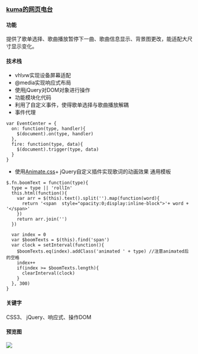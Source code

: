 ### [kuma的网页电台](https://f0rl.github.io/MusicRadio/)
#### 功能
提供了歌单选择、歌曲播放暂停下一曲、歌曲信息显示、背景图更改，能适配大尺寸显示变化。
#### 技术栈
- vh\vw实现设备屏幕适配
- @media实现响应式布局
- 使用jQuery对DOM对象进行操作
- 功能模块化代码
- 利用了自定义事件，使得歌单选择与歌曲播放解耦
- 事件代理
```
var EventCenter = {
  on: function(type, handler){
    $(document).on(type, handler)
  },
  fire: function(type, data){
    $(document).trigger(type, data)
  }
}
```
- 使用[Animate.css](https://daneden.github.io/animate.css/)+ jQuery自定义插件实现歌词的动画效果
通用模板
```
$.fn.boomText = function(type){
  type = type || 'rollIn'
  this.html(function(){
    var arr = $(this).text().split('').map(function(word){
      return '<span  style="opacity:0;display:inline-block">'+ word + '</span>'
    })
    return arr.join('')
  })

  var index = 0 
  var $boomTexts = $(this).find('span')
  var clock = setInterval(function(){
    $boomTexts.eq(index).addClass('animated ' + type) //注意animated后的空格
    index++
    if(index >= $boomTexts.length){
      clearInterval(clock)
    }
  }, 300)
}
```

#### 关键字
CSS3、 jQuery、响应式、操作DOM

#### 预览图
![](http://ww1.sinaimg.cn/large/90864b23gy1fw15qwakkvj218f0kxh01.jpg)